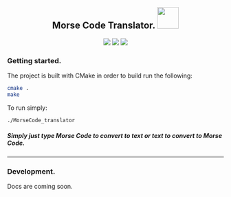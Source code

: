 <div align="center">
  <h2> Morse Code Translator. <img height="50" src="https://www.pngrepo.com/png/38633/512/morse-code.png"></h2>
<img src="https://github.com/apetrai/MorseCode_translator/actions/workflows/cmake.yml/badge.svg"> 
 <img src="https://img.shields.io/github/issues/apetrai/MorseCode_translator">
  <img src="https://img.shields.io/github/v/tag/apetrai/MorseCode_translator">

</div>

### Getting started.
The project is built with CMake in order to build run the following:
```bash
cmake . 
make
```
To run simply:
```bash
./MorseCode_translator
```

##### Simply just type Morse Code to convert to text or text to convert to Morse Code.
-----------------------------------------------------------------------------------------------

### Development.
Docs are coming soon.
